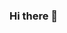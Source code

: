 ### Hi there 👋

<!--
**iZeonic/iZeonic** is a ✨ _special_ ✨ repository because its `README.md` (this file) appears on your GitHub profile.

Here are some ideas to get you started:

- 🔭 I’m currently working on mc
- 🌱 I’m currently learning macros
- 👯 I’m looking to collaborate on nothing 
- 🤔 I’m looking for help with nothing 
- 💬 Ask me about random shit
- 📫 How to reach me: cope
- 😄 Pronouns: kys/keep yourself safe
- ⚡ Fun fact: cope harder 
-->
